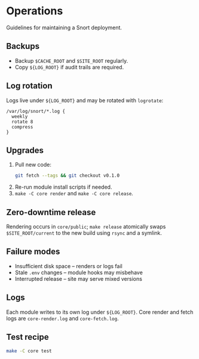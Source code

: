 # Operations

Guidelines for maintaining a Snort deployment.

## Backups

* Backup `$CACHE_ROOT` and `$SITE_ROOT` regularly.
* Copy `${LOG_ROOT}` if audit trails are required.

## Log rotation

Logs live under `${LOG_ROOT}` and may be rotated with `logrotate`:

```
/var/log/snort/*.log {
  weekly
  rotate 8
  compress
}
```

## Upgrades

1. Pull new code:
   ```bash
   git fetch --tags && git checkout v0.1.0
   ```
2. Re-run module install scripts if needed.
3. `make -C core render` and `make -C core release`.

## Zero-downtime release

Rendering occurs in `core/public`; `make release` atomically swaps `$SITE_ROOT/current` to the new build using `rsync` and a symlink.

## Failure modes

* Insufficient disk space – renders or logs fail
* Stale `.env` changes – module hooks may misbehave
* Interrupted release – site may serve mixed versions

## Logs

Each module writes to its own log under `${LOG_ROOT}`. Core render and fetch logs are `core-render.log` and `core-fetch.log`.

## Test recipe

```bash
make -C core test
```
